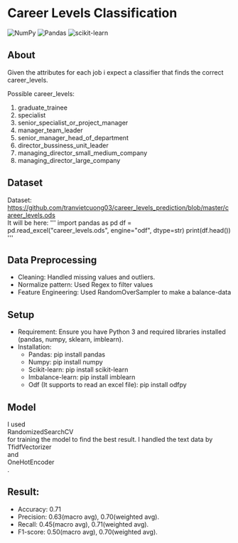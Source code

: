 # Career Levels Classification
![NumPy](https://img.shields.io/badge/numpy-%23013243.svg?style=for-the-badge&logo=numpy&logoColor=white)
![Pandas](https://img.shields.io/badge/pandas-%23150458.svg?style=for-the-badge&logo=pandas&logoColor=white)
![scikit-learn](https://img.shields.io/badge/scikit--learn-%23F7931E.svg?style=for-the-badge&logo=scikit-learn&logoColor=white)

## About

Given the attributes for each job i expect a classifier that finds the correct career_levels. 

Possible career_levels:
  1. graduate_trainee
  2. specialist
  3. senior_specialist_or_project_manager
  4. manager_team_leader
  5. senior_manager_head_of_department
  6. director_bussiness_unit_leader
  7. managing_director_small_medium_company
  8. managing_director_large_company

## Dataset
Dataset: <br>https://github.com/tranvietcuong03/career_levels_prediction/blob/master/career_levels.ods<br/>
It will be here:
'''
import pandas as pd
df = pd.read_excel("career_levels.ods", engine="odf", dtype=str)
print(df.head())
'''

## Data Preprocessing
* Cleaning: Handled missing values and outliers.
* Normalize pattern: Used Regex to filter values
* Feature Engineering: Used RandomOverSampler to make a balance-data

## Setup
- Requirement: Ensure you have Python 3 and required libraries installed (pandas, numpy, sklearn, imblearn).
- Installation:
   * Pandas:
      pip install pandas
   * Numpy:
     pip install numpy
   * Scikit-learn:
     pip install scikit-learn
   * Imbalance-learn:
     pip install imblearn
   * Odf (It supports to read an excel file):
     pip install odfpy

## Model

I used <br>RandomizedSearchCV<br/> for training the model to find the best result. I handled the text data by <br>TfidfVectorizer<br/> and <br>OneHotEncoder<br/>.

## Result:
* Accuracy: 0.71
* Precision: 0.63(macro avg), 0.70(weighted avg).
* Recall: 0.45(macro avg), 0.71(weighted avg).
* F1-score: 0.50(macro avg), 0.70(weighted avg).
